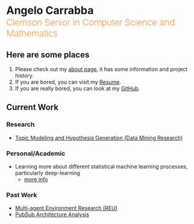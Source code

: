 <h1>Angelo Carrabba<br /><small style="color: #FF7000; font-weight: 200">Clemson Senior in Computer Science and Mathematics</small></h1>

## Here are some places

1. Please check out my [about page](#/about), it has some information and project history.
1. If you are bored, you can visit my [Resume](../Resume/Resume.pdf).
1. If you are really bored, you can look at my [GitHub](https://github.com/acarrab).

## Current Work

### Research

- [Topic Modeling and Hypothesis Generation (Data Mining Research)](#/projects/topic_modeling_and_hypothesis_generation)

### Personal/Academic

- Learning more about different statistical machine learning processes, particularly deep-learning
    - [more info](#/projects/deep_learning)

### Past Work

- [Multi-agent Environment Research (REU)](#/projects/multi-robot_environment)
- [PubSub Architecture Analysis](#/projects/pubsub_architecture_analysis)